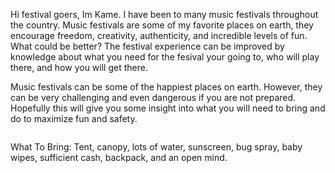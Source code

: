 Hi festival goers, Im Kame. I have been to many music festivals throughout the country. Music festivals are some of my favorite places on earth, they encourage freedom, creativity, authenticity, and incredible levels of fun. What could be better? The festival experience can be improved by knowledge about what you need for the fesival your going to, who will play there, and how you will get there.

Music festivals can be some of the happiest places on earth. However, they can be very challenging and even dangerous if you are not prepared. Hopefully this will give you some insight into what you will need to bring and do to maximize fun and safety.

<p><a href="https://www.edmsauce.com/wp-content/uploads/2017/09/ultra-ticket-registration-1068x561.jpg" target="_blank"><img src="https://camo.githubusercontent.com/afe46418285497605cf4f6376b75f8c818658fb1/687474703a2f2f706c6163656b697474656e2e636f6d2f672f313230302f3830302f" alt="" data-canonical-src="https://placekitten.com/g/1200/800/" style="max-width:100%;"></a></p>

What To Bring: 
Tent, canopy, lots of water, sunscreen, bug spray, baby wipes, sufficient cash, backpack, and an open mind.
